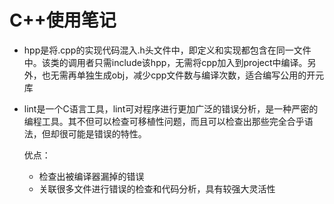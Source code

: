 # C++使用笔记

- hpp是将.cpp的实现代码混入.h头文件中，即定义和实现都包含在同一文件中。该类的调用者只需include该hpp，无需将cpp加入到project中编译。另外，也无需再单独生成obj，减少cpp文件数与编译次数，适合编写公用的开元库

- lint是一个C语言工具，lint可对程序进行更加广泛的错误分析，是一种严密的编程工具。其不但可以检查可移植性问题，而且可以检查出那些完全合乎语法，但却很可能是错误的特性。

	优点：
	
	- 检查出被编译器漏掉的错误
	- 关联很多文件进行错误的检查和代码分析，具有较强大灵活性  